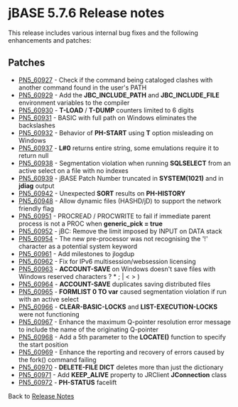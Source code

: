 # jBASE 5.7.6 Release notes

<PageHeader />

This release includes various internal bug fixes and the following enhancements and patches:

## Patches

- [PN5\_60927](./../pn5_60927/README.md) - Check if the command being cataloged clashes with another command found in the user's PATH
- [PN5\_60929](./../pn5_60929/README.md) - Add the **JBC\_INCLUDE\_PATH** and **JBC\_INCLUDE\_FILE** environment variables to the compiler
- [PN5\_60930](./../pn5_60930/README.md) - **T-LOAD** / **T-DUMP** counters limited to 6 digits
- [PN5\_60931](./../pn5_60931/README.md) - BASIC with full path on Windows eliminates the backslashes
- [PN5\_60932](./../pn5_60932/README.md) - Behavior of **PH-START** using **T** option misleading on Windows
- [PN5\_60937](./../pn5_60937/README.md) - **L#0** returns entire string, some emulations require it to return null
- [PN5\_60938](./../pn5_60938/README.md) - Segmentation violation when running **SQLSELECT** from an active select on a file with no indexes
- [PN5\_60939](./../pn5_60939/README.md) - jBASE Patch Number truncated in **SYSTEM(1021)** and in **jdiag** output
- [PN5\_60942](./../pn5_60942/README.md) - Unexpected **SORT** results on **PH-HISTORY**
- [PN5\_60948](./../pn5_60948/README.md) - Allow dynamic files (HASHD/jD) to support the network friendly flag
- [PN5\_60951](./../pn5_60951/README.md) - PROCREAD / PROCWRITE to fail if immediate parent process is not a PROC when **generic\_pick = true**
- [PN5\_60952](./../pn5_60952/README.md) - jBC: Remove the limit imposed by INPUT on DATA stack
- [PN5\_60954](./../pn5_60954/README.md) - The new pre-processor was not recognising the '!' character as a potential system keyword
- [PN5\_60961](./../pn5_60961/README.md) - Add milestones to jlogdup
- [PN5\_60962](./../pn5_60962/README.md) - Fix for IPv6 multisession/websession licensing
- [PN5\_60963](./../pn5_60963/README.md) - **ACCOUNT-SAVE** on Windows doesn't save files with Windows reserved characters ? \* ; | &lt; &gt; )
- [PN5\_60964](./../pn5_60964/README.md) - **ACCOUNT-SAVE** duplicates saving distributed files
- [PN5\_60965](./../pn5_60965/README.md) - **FORMLIST 0 TO var** caused segmentation violation if run with an active select
- [PN5\_60966](./../pn5_60966/README.md) - **CLEAR-BASIC-LOCKS** and **LIST-EXECUTION-LOCKS** were not functioning
- [PN5\_60967](./../pn5_60967/README.md) - Enhance the maximum Q-pointer resolution error message to include the name of the originating Q-pointer
- [PN5\_60968](./../pn5_60968/README.md) - Add a 5th parameter to the **LOCATE()** function to specify the start position
- [PN5\_60969](./../pn5_60969/README.md) - Enhance the reporting and recovery of errors caused by the fork() command failing
- [PN5\_60970](./../pn5_60970/README.md) - **DELETE-FILE DICT** deletes more than just the dictionary
- [PN5\_60971](./../pn5_60971/README.md) - Add **KEEP\_ALIVE** property to JRClient **JConnection** class
- [PN5\_60972](./../pn5_60972/README.md) - **PH-STATUS** facelift

Back to [Release Notes](./../../README.md)

<PageFooter />
